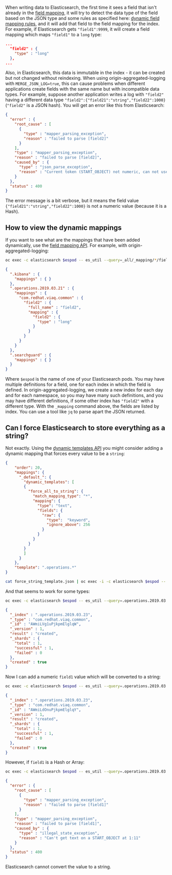 When writing data to Elasticsearch, the first time it sees a field that isn't already in the [field mapping](https://github.com/openshift/origin-aggregated-logging/blob/master/elasticsearch/index_templates/com.redhat.viaq-openshift-operations.template.json), it will try to detect the data type of the field based on the JSON type and some rules as specified here: [dynamic field mapping rules](https://www.elastic.co/guide/en/elasticsearch/reference/5.6/dynamic-field-mapping.html), and it will add that field to the field mapping for the index.  For example, if Elasticsearch gets `"field1":9999`, it will create a field mapping which maps `"field1"` to a `long` type:
```json
...
  "field2" : {
    "type" : "long"
  },
...
```
Also, in Elasticsearch, this data is immutable in the index - it can be created but not changed without reindexing.  When using origin-aggregated-logging with `MERGE_JSON_LOG=true`, this can cause problems when different applications create fields with the same name but with incompatible data types.  For example, suppose another application writes a log with `"field2"` having a different data type `"field2":{"field21":"string","field22":1000}` (`"field2"` is a JSON hash).  You will get an error like this from Elasticsearch:
```json
{
  "error" : {
    "root_cause" : [
      {
        "type" : "mapper_parsing_exception",
        "reason" : "failed to parse [field2]"
      }
    ],
    "type" : "mapper_parsing_exception",
    "reason" : "failed to parse [field2]",
    "caused_by" : {
      "type" : "json_parse_exception",
      "reason" : "Current token (START_OBJECT) not numeric, can not use numeric value accessors\n at [Source: org.elasticsearch.common.bytes.BytesReference$MarkSupportingStreamInputWrapper@6340a27e; line: 1, column: 12]"
    }
  },
  "status" : 400
}
```
The error message is a bit verbose, but it means the field value `{"field21":"string","field22":1000}` is not a numeric value (because it is a Hash).

## How to view the dynamic mappings

If you want to see what are the mappings that have been added dynamically, use the [field mapping API](https://www.elastic.co/guide/en/elasticsearch/reference/5.6/indices-get-field-mapping.html).  For example, with origin-aggregated-logging:
```bash
oc exec -c elasticsearch $espod -- es_util --query=_all/_mapping/*/field/field2?pretty
```
```json
{
  ".kibana" : {
    "mappings" : { }
  },
  ".operations.2019.03.21" : {
    "mappings" : {
      "com.redhat.viaq.common" : {
        "field2" : {
          "full_name" : "field2",
          "mapping" : {
            "field2" : {
              "type" : "long"
            }
          }
        }
      }
    }
  },
  ".searchguard" : {
    "mappings" : { }
  }
}
```
Where `$espod` is the name of one of your Elasticsearch pods.  You may have multiple definitions for a field, one for each index in which the field is defined. In origin-aggregated-logging, we create a new index for each day and for each namespace, so you may have many such definitions, and you may have different definitions, if some other index has `"field2"` with a different type.  With the `_mapping` command above, the fields are listed by index.  You can use a tool like `jq` to parse apart the JSON returned.

## Can I force Elasticsearch to store everything as a string?

Not exactly.  Using the [dynamic templates API](https://www.elastic.co/guide/en/elasticsearch/reference/5.6/dynamic-templates.html) you might consider adding a dynamic mapping that forces every value to be a `string`:
```json
{
    "order": 20,
    "mappings": {
      "_default_": {
        "dynamic_templates": [
        {
          "force_all_to_string": {
            "match_mapping_type": "*",
            "mapping": {
              "type": "text",
              "fields": {
                "raw": {
                  "type":  "keyword",
                  "ignore_above": 256
                }
              }
            }
          }
        }
        ]
      }
    },
    "template": ".operations.*"
}
```
```bash
cat force_string_template.json | oc exec -i -c elasticsearch $espod -- es_util --query=_template/force_all_to_string -X PUT -d@-
```
And that seems to work for some types:
```bash
oc exec -c elasticsearch $espod -- es_util --query=.operations.2019.03.23/com.redhat.viaq.common?pretty -XPOST -d '{"field1":"stringval"}'
```
```json
{
  "_index" : ".operations.2019.03.23",
  "_type" : "com.redhat.viaq.common",
  "_id" : "AWmiLVg1uPjkpmElglqW",
  "_version" : 1,
  "result" : "created",
  "_shards" : {
    "total" : 1,
    "successful" : 1,
    "failed" : 0
  },
  "created" : true
}
```
Now I can add a numeric `field1` value which will be converted to a string:
```bash
oc exec -c elasticsearch $espod -- es_util --query=.operations.2019.03.23/com.redhat.viaq.common?pretty -XPOST -d '{"field1":1000}'
```
```json
{
  "_index" : ".operations.2019.03.23",
  "_type" : "com.redhat.viaq.common",
  "_id" : "AWmiLdOnuPjkpmElglqY",
  "_version" : 1,
  "result" : "created",
  "_shards" : {
    "total" : 1,
    "successful" : 1,
    "failed" : 0
  },
  "created" : true
}
```
However, if `field1` is a Hash or Array:
```bash
oc exec -c elasticsearch $espod -- es_util --query=.operations.2019.03.23/com.redhat.viaq.common?pretty -XPOST -d '{"field1":{"field11":"value"}}'
```
```json
{
  "error" : {
    "root_cause" : [
      {
        "type" : "mapper_parsing_exception",
        "reason" : "failed to parse [field1]"
      }
    ],
    "type" : "mapper_parsing_exception",
    "reason" : "failed to parse [field1]",
    "caused_by" : {
      "type" : "illegal_state_exception",
      "reason" : "Can't get text on a START_OBJECT at 1:11"
    }
  },
  "status" : 400
}
```
Elasticsearch cannot convert the value to a string.
